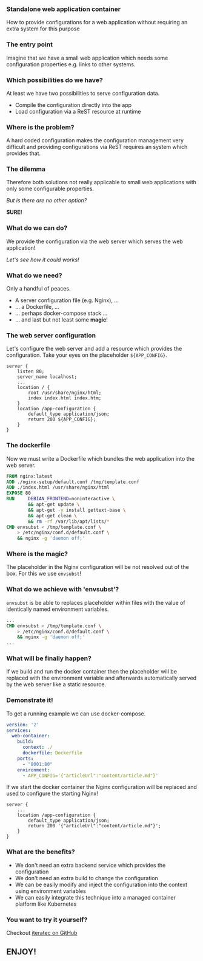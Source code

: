 ### Standalone web application container
How to provide configurations for a web application without requiring an extra system for this purpose

[//]: <> (divider)

### The entry point
Imagine that we have a small web application which needs some configuration properties e.g. links to other systems.

[//]: <> (divider)

### Which possibilities do we have?
At least we have two possibilities to serve configuration data. 
* Compile the configuration directly into the app
* Load configuration via a ReST resource at runtime

[//]: <> (divider)

### Where is the problem?
A hard coded configuration makes the configuration management very difficult and providing configurations via ReST 
requires an system which provides that.

[//]: <> (divider)

### The dilemma
Therefore both solutions not really applicable to small web applications with only some configurable properties.
 
[//]: <> (divider)

*But is there are no other option?*

[//]: <> (divider)

**SURE!**

[//]: <> (divider)

### What do we can do?
We provide the configuration via the web server which serves the web application!

[//]: <> (divider)

*Let's see how it could works!*

[//]: <> (divider)

### What do we need?

Only a handful of peaces.
* A server configuration file (e.g. Nginx), ...
* ... a Dockerfile, ...
* ... perhaps docker-compose stack ...
* ... and last but not least some **magic**!

[//]: <> (divider)

### The web server configuration
Let's configure the web server and add a resource which provides the configuration. 
Take your eyes on the placeholder `${APP_CONFIG}`.
```
server {
    listen 80;
    server_name localhost;
    ...
    location / {
        root /usr/share/nginx/html;
        index index.html index.htm;
    }
    location /app-configuration {
        default_type application/json;
        return 200 ${APP_CONFIG};
    }
}
```

[//]: <> (divider)

### The dockerfile
Now we must write a Dockerfile which bundles the web application into the web server.
```dockerfile
FROM nginx:latest
ADD ./nginx-setup/default.conf /tmp/template.conf
ADD ./index.html /usr/share/nginx/html
EXPOSE 80
RUN     DEBIAN_FRONTEND=noninteractive \
        && apt-get update \
        && apt-get -y install gettext-base \
        && apt-get clean \
        && rm -rf /var/lib/apt/lists/*
CMD envsubst < /tmp/template.conf \
    > /etc/nginx/conf.d/default.conf \
    && nginx -g 'daemon off;'
```

[//]: <> (divider)

### Where is the magic?
The placeholder in the Nginx configuration will be not resolved out of the box. For this we use `envsubst`!

[//]: <> (divider)

### What do we achieve with 'envsubst'?
`envsubst` is be able to replaces placeholder within files with the value of identically named environment variables.
```dockerfile
...
CMD envsubst < /tmp/template.conf \
    > /etc/nginx/conf.d/default.conf \
    && nginx -g 'daemon off;'
...
```

[//]: <> (divider)

### What will be finally happen?
If we build and run the docker container then the placeholder will be replaced with the environment variable
 and afterwards automatically served by the web server like a static resource.
 
[//]: <> (divider)
 
### Demonstrate it!
To get a running example we can use docker-compose.
```yaml
version: '2'
services:
  web-container:
    build:
      context: ./
      dockerfile: Dockerfile
    ports:
      - "8001:80"
    environment:
      - APP_CONFIG='{"articleUrl":"content/article.md"}'
```
[//]: <> (divider)

If we start the docker container the Nginx configuration will be replaced and used to configure the starting Nginx!
```
server {
    ...
    location /app-configuration {
        default_type application/json;
        return 200 '{"articleUrl":"content/article.md"}';
    }
}
```

[//]: <> (divider)

### What are the benefits?

* We don't need an extra backend service which provides the configuration
* We don't need an extra build to change the configuration
* We can be easily modify and inject the configuration into the context using environment variables
* We can easily integrate this technique into a managed container platform like Kubernetes 

[//]: <> (divider)

### You want to try it yourself?
 
Checkout [iteratec on GitHub](https://github.com/iteratec/standalone-web-container)

## ENJOY!
